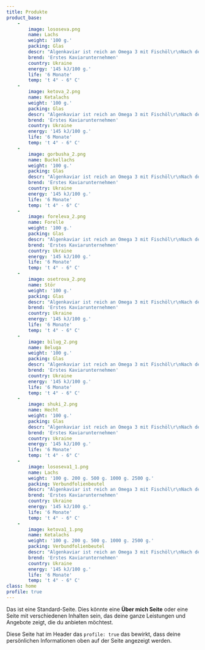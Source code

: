 ```yaml
---
title: Produkte
product_base:
    -
        image: lososeva.png
        name: Lachs
        weight: '100 g.'
        packing: Glas
        descr: "Algenkaviar ist reich an Omega 3 mit Fischöl\r\nNach dem Geschmack ist es fast natürlich"
        brend: 'Erstes Kaviarunternehmen'
        country: Ukraine
        energy: '145 kJ/100 g.'
        life: '6 Monate'
        temp: 't 4° - 6° C'
    -
        image: ketova_2.png
        name: Ketalachs
        weight: '100 g.'
        packing: Glas
        descr: "Algenkaviar ist reich an Omega 3 mit Fischöl\r\nNach dem Geschmack ist es fast natürlich"
        brend: 'Erstes Kaviarunternehmen'
        country: Ukraine
        energy: '145 kJ/100 g.'
        life: '6 Monate'
        temp: 't 4° - 6° C'
    -
        image: gorbusha_2.png
        name: Buckellachs
        weight: '100 g.'
        packing: Glas
        descr: "Algenkaviar ist reich an Omega 3 mit Fischöl\r\nNach dem Geschmack ist es fast natürlich"
        brend: 'Erstes Kaviarunternehmen'
        country: Ukraine
        energy: '145 kJ/100 g.'
        life: '6 Monate'
        temp: 't 4° - 6° C'
    -
        image: foreleva_2.png
        name: Forelle
        weight: '100 g.'
        packing: Glas
        descr: "Algenkaviar ist reich an Omega 3 mit Fischöl\r\nNach dem Geschmack ist es fast natürlich"
        brend: 'Erstes Kaviarunternehmen'
        country: Ukraine
        energy: '145 kJ/100 g.'
        life: '6 Monate'
        temp: 't 4° - 6° C'
    -
        image: osetrova_2.png
        name: Stör
        weight: '100 g.'
        packing: Glas
        descr: "Algenkaviar ist reich an Omega 3 mit Fischöl\r\nNach dem Geschmack ist es fast natürlich"
        brend: 'Erstes Kaviarunternehmen'
        country: Ukraine
        energy: '145 kJ/100 g.'
        life: '6 Monate'
        temp: 't 4° - 6° C'
    -
        image: bilug_2.png
        name: Belugа
        weight: '100 g.'
        packing: Glas
        descr: "Algenkaviar ist reich an Omega 3 mit Fischöl\r\nNach dem Geschmack ist es fast natürlich"
        brend: 'Erstes Kaviarunternehmen'
        country: Ukraine
        energy: '145 kJ/100 g.'
        life: '6 Monate'
        temp: 't 4° - 6° C'
    -
        image: shuki_2.png
        name: Hecht
        weight: '100 g.'
        packing: Glas
        descr: "Algenkaviar ist reich an Omega 3 mit Fischöl\r\nNach dem Geschmack ist es fast natürlich"
        brend: 'Erstes Kaviarunternehmen'
        country: Ukraine
        energy: '145 kJ/100 g.'
        life: '6 Monate'
        temp: 't 4° - 6° C'
    -
        image: lososeva1_1.png
        name: Lachs
        weight: '100 g. 200 g. 500 g. 1000 g. 2500 g.'
        packing: Verbundfolienbeutel
        descr: "Algenkaviar ist reich an Omega 3 mit Fischöl\r\nNach dem Geschmack ist es fast natürlich"
        brend: 'Erstes Kaviarunternehmen'
        country: Ukraine
        energy: '145 kJ/100 g.'
        life: '6 Monate'
        temp: 't 4° - 6° C'
    -
        image: ketova1_1.png
        name: Ketalachs
        weight: '100 g. 200 g. 500 g. 1000 g. 2500 g.'
        packing: Verbundfolienbeutel
        descr: "Algenkaviar ist reich an Omega 3 mit Fischöl\r\nNach dem Geschmack ist es fast natürlich"
        brend: 'Erstes Kaviarunternehmen'
        country: Ukraine
        energy: '145 kJ/100 g.'
        life: '6 Monate'
        temp: 't 4° - 6° C'
class: home
profile: true
---
```


Das ist eine Standard-Seite. Dies könnte eine **Über mich Seite** oder eine Seite mit verschiedenen Inhalten sein, das deine ganze Leistungen und Angebote zeigt, die du anbieten möchtest. 

Diese Seite hat im Header das `profile: true` das bewirkt, dass deine persönlichen Informationen oben auf der Seite angezeigt werden.
